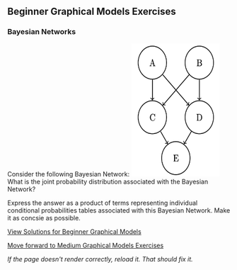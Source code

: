 ## Beginner Graphical Models Exercises

### Bayesian Networks
Consider the following Bayesian Network:
<img src="https://github.com/UMdecisionsupport/DecisionSupport2023/blob/main/images/BN1.png" width="200" height="300">
What is the joint probability distribution associated with the Bayesian Network? 

Express the answer as a product of terms representing individual conditional probabilities tables associated with this Bayesian Network. Make it as concsie as possible.






[View Solutions for Beginner Graphical Models](https://github.com/UMdecisionsupport/DecisionSupport2023/blob/main/GraphicalModels/Solutions/Beginner_Solutions.md)

[Move forward to Medium Graphical Models Exercises](https://github.com/UMdecisionsupport/DecisionSupport2023/blob/main/GraphicalModels/Medium.md)

*If the page doesn't render correctly, reload it. That should fix it.*
